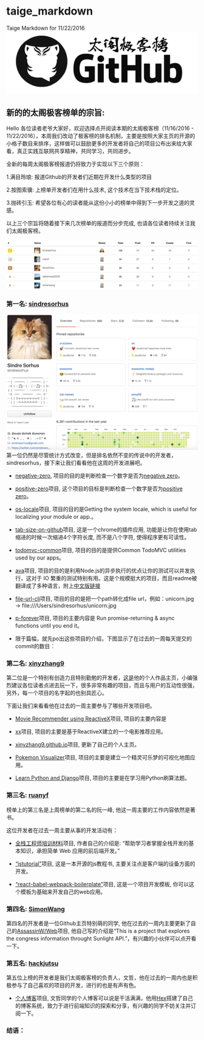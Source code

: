 # taige_markdown
Taige Markdown for 11/22/2016
![total board](taige_image/img/GeekRankingBoardLogo.png)
## 新的的太阁极客榜单的宗旨:
Hello 各位读者老爷大家好，欢迎选择点开阅读本期的太阁极客榜（11/16/2016 - 11/22/2016），本周我们改动了极客榜的排名机制，主要是按照大家主页的开源的小格子数目来排序，这样做可以鼓励更多的开发者将自己的项目公布出来给大家看，真正实践互联网共享精神，共同学习，共同进步。

全新的每周太阁极客榜报道仍将致力于实现以下三个原则：

1.满目玲琅: 报道Github的开发者们近期在开发什么类型的项目

2.按图索骥: 上榜单开发者们在用什么技术, 这个技术在当下技术栈的定位。

3.抛砖引玉: 希望各位有心的读者能从这份小小的榜单中得到下一步开发之道的灵感。

以上三个宗旨将随着接下来几次榜单的报道而分步完成, 也请各位读者持续关注我们太阁极客榜。

![total board](taige_image/img/1total.png)

### 第一名: [sindresorhus](https://github.com/sindresorhus)
![sindresorhus](taige_image/img/2sindresorhus.png)
第一位仍然是尽管统计方式改变，但是排名依然不变的传说中的开发者，sindresorhus，接下来让我们看看他在这周的开发进展吧。

* [negative-zero](https://github.com/sindresorhus/negative-zero), 项目的目的是判断检查一个数字是否为[negative zero](https://en.wikipedia.org/wiki/Signed_zero)。

* [positive-zero](https://github.com/sindresorhus/positive-zero)项目, 这个项目的目标是判断检查一个数字是否为[positive zero](https://en.wikipedia.org/wiki/Signed_zero)。

* [os-locale](https://github.com/sindresorhus/os-locale)项目, 项目的目的是Getting the system locale, which is useful for localizing your module or app.。

* [tab-size-on-github](https://github.com/sindresorhus/tab-size-on-github)项目, 这是一个chrome的插件应用, 功能是让你在使用tab缩进的时候一次缩进4个字符长度, 而不是八个字符, 使得程序更有可读性。

* [todomvc-common](https://github.com/tastejs/todomvc-common)项目, 项目的目的是提供Common TodoMVC utilities used by our apps。

* [ava](https://github.com/avajs/ava)项目, 项目的目的是利用Node.js的异步执行的优点让你的测试可以并发执行，这对于 IO 繁重的测试特别有用。这是个规模挺大的项目，而且readme被翻译成了多种语言，附上[中文版链接](https://github.com/avajs/ava-docs/blob/master/zh_CN/readme.md)

* [file-url-cli](https://github.com/sindresorhus/file-url-cli)项目, 项目的目的是把一个path转化成file url，例如：unicorn.jpg → file:///Users/sindresorhus/unicorn.jpg

* [p-forever](https://github.com/sindresorhus/p-forever)项目, 项目的主要内容是 Run promise-returning & async functions until you end it。

* 限于篇幅，就先po出这些项目的介绍，下图显示了在过去的一周每天提交的commit的数目：

### 第二名: [xinyzhang9](https://github.com/xinyzhang9)

第二位是一个特别有创造力且特别勤勉的开发者，[这是](https://xinyzhang9.github.io/)他的个人作品主页，小编强烈建议各位读者点进去玩一下，很多非常有趣的项目，而且与用户的互动性很强，另外，每一个项目的名字起的也别具匠心。

下面让我们来看看他在过去的一周主要参与了哪些开发项目吧。

* [Movie Recommender using ReactiveX](xx)项目, 项目的主要内容是

* [xx](https://github.com/xinyzhang9/movie_recommender)项目, 项目的主要是基于ReactiveX建立的一个电影推荐应用。

* [xinyzhang9.github.io](https://xinyzhang9.github.io/)项目, 更新了自己的个人主页。

* [Pokemon Visualizer](https://github.com/xinyzhang9/pokemon_visualizer)项目, 项目的主要是建立一个精灵可乐梦的可视化地图应用。

* [Learn Python and Django](https://github.com/xinyzhang9/python_master)项目, 项目的主要是在学习用Python刷算法题。

### 第三名: [ruanyf](https://github.com/ruanyf)
榜单上的第三名是上周榜单的第二名的阮一峰, 他这一周主要的工作内容依然是著书。

这位开发者在过去一周主要从事的开发活动有：

* [全栈工程师培训材料](https://github.com/ruanyf/jstraining)项目,  作者自己的介绍是: “帮助学习者掌握全栈开发的基本知识，承担简单 Web 应用的前后端开发。”

* [“jstutorial”](https://github.com/ruanyf/jstutorial)项目, 这是一本开源的js教程书, 主要关注点是客户端的设备方面的开发。

* [“react-babel-webpack-boilerplate”](https://github.com/ruanyf/react-babel-webpack-boilerplate)项目, 这是一个项目开发模板, 你可以这个模板为基础来开发自己的web应用。

### 第四名: [SimonWang](https://github.com/AssassinW)

第四名的开发者是一位Github主页特别萌的同学, 他在过去的一周内主要更新了自己的[AssassinW/Web](https://github.com/AssassinW/Web)项目, 他自己写的介绍是“This is a project that explores the congress information throught Sunlight API.”，有兴趣的小伙伴可以点开看一下。

### 第五名: [hackjutsu](https://github.com/hackjutsu)

第五位上榜的开发者是我们太阁极客榜的负责人，文哲，他在过去的一周内也是积极参与了自己喜欢的项目的开发，进行的也是有声有色。

* [个人博客](http://hackjutsu.com)项目, 文哲同学的个人博客可以说是干活满满，他用[Hex](https://hexo.io/)搭建了自己的博客系统，致力于进行前端知识的探索和分享，有兴趣的同学不妨关注并订阅一下。

### 结语：
